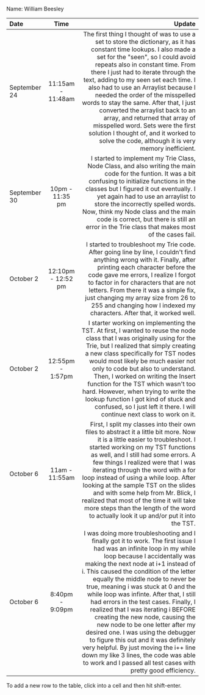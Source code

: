 Name: William Beesley

| Date         |        Time        |                                                                                                                                                                                                                                                                                                                                                                                                                                                                                                                                                                                                                                                                                                                                                  Update |
|:-------------|:------------------:|--------------------------------------------------------------------------------------------------------------------------------------------------------------------------------------------------------------------------------------------------------------------------------------------------------------------------------------------------------------------------------------------------------------------------------------------------------------------------------------------------------------------------------------------------------------------------------------------------------------------------------------------------------------------------------------------------------------------------------------------------------:|
| September 24 | 11:15am - 11:48am  |                                                                                                                                          The first thing I thought of was to use a set to store the dictionary, as it has constant time lookups. I also made a set for the "seen", so I could avoid repeats also in constant time. From there I just had to iterate through the text, adding to my seen set each time. I also had to use an Arraylist because I needed the order of the misspelled words to stay the same. After that, I just converted the arraylist back to an array, and returned that array of misspelled word. Sets were the first solution I thought of, and it worked to solve the code, although it is very memory inefficient. |
| September 30 |  10pm - 11:35 pm   |                                                                                                                                                                                                                                                                                                                                    I started to implement my Trie Class, Node Class, and also writing the main code for the funtion. It was a bit confusing to initialize functions in the classes but I figured it out eventually. I yet again had to use an arraylist to store the incorrectly spelled words. Now, think my Node class and the main code is correct, but there is still an error in the Trie class that makes most of the cases fail. |
| October 2    | 12:10pm - 12:52 pm |                                                                                                                                                                                                                                                                                                                                                  I started to troubleshoot my Trie code. After going line by line, I couldn't find anything wrong with it. Finally, after printing each character before the code gave me errors, I realize I forgot to factor in for characters that are not letters. From there it was a simple fix, just changing my array size from 26 to 255 and changing how I indexed my characters. After that, it worked well. |
| October 2    |  12:55pm - 1:57pm  |                                                                                                                                                                                                                            I starter working on implementing the TST. At first, I wanted to reuse the node class that I was originally using for the Trie, but I realized that simply creating a new class specifically for TST nodes would most likely be much easier not only to code but also to understand. Then, I worked on writing the Insert function for the TST which wasn't too hard. However, when trying to write the lookup function I got kind of stuck and confused, so I just left it there. I will continue next class to work on it. |
| October 6    |   11am - 11:55am   |                                                                                                                                                                                                      First, I split my classes into their own files to abstract it a little bit more. Now it is a little easier to troubleshoot. I started working on my TST functions as well, and I still had some errors. A few things I realized were that I was iterating through the word with a for loop instead of using a while loop. After looking at the sample TST on the slides and with some help from Mr. Blick, I realized that most of the time it will take more steps than the length of the word to actually look it up and/or put it into the TST. |
| October 6    |   8:40pm - 9:09pm   | I was doing more troubleshooting and I finally got it to work. The first issue I had was an infinite loop in my while loop because I accidentally was making the next node at i+1 instead of i. This caused the condition of the letter equally the middle node to never be true, meaning i was stuck at 0 and the while loop was infinte. After that, I still had errors in the test cases. Finally, I realized that I was iterating i BEFORE creating the new node, causing the new node to be one letter after my desired one. I was using the debugger to figure this out and it was definitely very helpful. By just moving the i++ line down my like 3 lines, the code was able to work and I passed all test cases with pretty good efficiency.  |


To add a new row to the table, click into a cell and then hit shift-enter.
